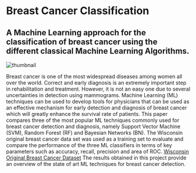 # Breast Cancer Classification
## A Machine Learning approach for the classification of breast cancer using the different classical Machine Learning Algorithms.

![thumbnail](https://user-images.githubusercontent.com/10113553/50084600-8a5a6d80-021d-11e9-874d-9a71fe8ed9c3.png)

Breast cancer is one of the most widespread diseases among women all over the world. Correct and early diagnosis is an extremely important step in rehabilitation and treatment. However, it is not an easy one due to several uncertainties
in detection using mammograms. Machine Learning (ML) techniques can be used to develop tools for physicians that can be used as an effective mechanism for early detection and diagnosis of breast cancer which will greatly enhance the survival
rate of patients. This paper compares three of the most popular ML techniques commonly used for breast cancer detection and
diagnosis, namely Support Vector Machine (SVM), Random Forest (RF) and Bayesian Networks (BN). The Wisconsin original
breast cancer data set was used as a training set to evaluate and compare the performance of the three ML classifiers in terms of key parameters such as accuracy, recall, precision and area of ROC.
[Wisconsin Original Breast Cancer Dataset](https://archive.ics.uci.edu/ml/datasets/breast+cancer+wisconsin+(original))
The results obtained in this project provide an overview of the state of art ML techniques for breast cancer detection.


